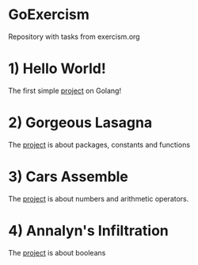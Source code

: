 # GoExercism
Repository with tasks from exercism.org

# 1) Hello World!
The first simple [project](https://github.com/LitvinovKV/GoExercism/tree/main/HelloWorld) on Golang!

# 2) Gorgeous Lasagna
The [project](https://github.com/LitvinovKV/GoExercism/tree/main/GorgeousLasagna) is about packages, constants and functions 

# 3) Cars Assemble
The [project](https://github.com/LitvinovKV/GoExercism/tree/main/CarsAssemble) is about numbers and arithmetic operators.

# 4) Annalyn's Infiltration
The [project](https://github.com/LitvinovKV/GoExercism/tree/main/AnnalynsInfiltration) is about booleans